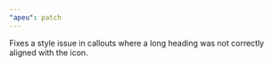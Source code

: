 ```yaml
---
"apeu": patch
---
```


Fixes a style issue in callouts where a long heading was not correctly aligned with the icon.
